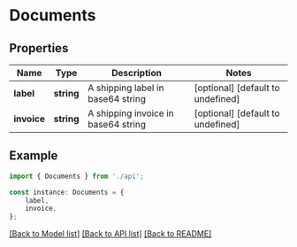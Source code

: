 # Documents


## Properties

Name | Type | Description | Notes
------------ | ------------- | ------------- | -------------
**label** | **string** | A shipping label in base64 string | [optional] [default to undefined]
**invoice** | **string** | A shipping invoice in base64 string | [optional] [default to undefined]

## Example

```typescript
import { Documents } from './api';

const instance: Documents = {
    label,
    invoice,
};
```

[[Back to Model list]](../README.md#documentation-for-models) [[Back to API list]](../README.md#documentation-for-api-endpoints) [[Back to README]](../README.md)

